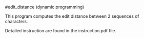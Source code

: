 #edit_distance (dynamic programming)

This program computes the edit distance between 2 sequences of characters. 

Detailed instruction are found in the instruction.pdf file.
